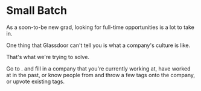 Small Batch
============
As a soon-to-be new grad, looking for full-time opportunities is a lot to take
in.

One thing that Glassdoor can't tell you is what a company's culture is like.

That's what we're trying to solve.

Go to <TBD>.<TLD> and fill in a company that you're currently working at, have
worked at in the past, or know people from and throw a few tags onto the
company, or upvote existing tags.
